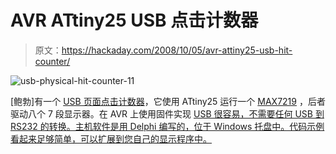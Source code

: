 # AVR ATtiny25 USB 点击计数器

> 原文：<https://hackaday.com/2008/10/05/avr-attiny25-usb-hit-counter/>

![](img/b515e0883905e6ba2b081d5cad327e96.png "usb-physical-hit-counter-11")

[鲍勃]有一个 [USB 页面点击计数器](http://www.bobhobby.com/2008/04/22/usb-physical-hit-counter-based-on-avr-attiny25/)，它使用 ATtiny25 运行一个 [MAX7219](http://www.maxim-ic.com/quick_view2.cfm/qv_pk/1339) ，后者驱动八个 7 段显示器。在 AVR 上使用固件实现 [USB 很容易，不需要任何 USB 到 RS232 的转换。主机软件是用 Delphi 编写的，位于 Windows 托盘中。代码示例看起来足够简单，可以扩展到您自己的显示程序中。](http://www.obdev.at/products/avrusb/index.html)